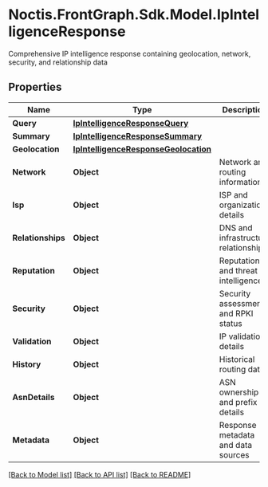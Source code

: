 # Noctis.FrontGraph.Sdk.Model.IpIntelligenceResponse
Comprehensive IP intelligence response containing geolocation, network, security, and relationship data

## Properties

Name | Type | Description | Notes
------------ | ------------- | ------------- | -------------
**Query** | [**IpIntelligenceResponseQuery**](IpIntelligenceResponseQuery.md) |  | [optional] 
**Summary** | [**IpIntelligenceResponseSummary**](IpIntelligenceResponseSummary.md) |  | [optional] 
**Geolocation** | [**IpIntelligenceResponseGeolocation**](IpIntelligenceResponseGeolocation.md) |  | [optional] 
**Network** | **Object** | Network and routing information | [optional] 
**Isp** | **Object** | ISP and organization details | [optional] 
**Relationships** | **Object** | DNS and infrastructure relationships | [optional] 
**Reputation** | **Object** | Reputation and threat intelligence | [optional] 
**Security** | **Object** | Security assessment and RPKI status | [optional] 
**Validation** | **Object** | IP validation details | [optional] 
**History** | **Object** | Historical routing data | [optional] 
**AsnDetails** | **Object** | ASN ownership and prefix details | [optional] 
**Metadata** | **Object** | Response metadata and data sources | [optional] 

[[Back to Model list]](../../README.md#documentation-for-models) [[Back to API list]](../../README.md#documentation-for-api-endpoints) [[Back to README]](../../README.md)

